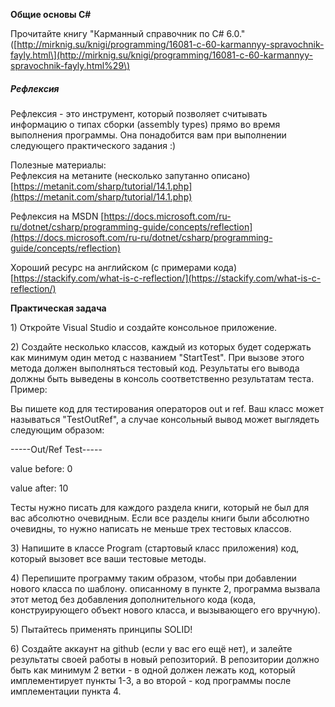 **Общие основы C\#**

Прочитайте книгу "Карманный справочник по C\# 6.0." \([http://mirknig.su/knigi/programming/16081-c-60-karmannyy-spravochnik-fayly.html\](http://mirknig.su/knigi/programming/16081-c-60-karmannyy-spravochnik-fayly.html%29\)

##### Рефлексия

Рефлексия - это инструмент, который позволяет считывать информацию о типах сборки \(assembly types\) прямо во время выполнения программы. Она понадобится вам при выполнении следующего практического задания :\)

Полезные материалы:  
Рефлексия на метаните \(несколько запутанно описано\) [https://metanit.com/sharp/tutorial/14.1.php](https://metanit.com/sharp/tutorial/14.1.php)

Рефлексия на MSDN [https://docs.microsoft.com/ru-ru/dotnet/csharp/programming-guide/concepts/reflection](https://docs.microsoft.com/ru-ru/dotnet/csharp/programming-guide/concepts/reflection)

Хороший ресурс на английском \(с примерами кода\) [https://stackify.com/what-is-c-reflection/](https://stackify.com/what-is-c-reflection/)

**Практическая задача**

1\) Откройте Visual Studio и создайте консольное приложение.

2\) Создайте несколько классов, каждый из которых будет содержать как минимум один метод с названием "StartTest". При вызове этого метода должен выполняться тестовый код. Результаты его вывода должны быть выведены в консоль соответственно результатам теста. Пример:

Вы пишете код для тестирования операторов out и ref. Ваш класс может называться "TestOutRef", а случае консольный вывод может выглядеть следующим образом:

-----Out/Ref Test-----

value before: 0

value after: 10

Тесты нужно писать для каждого раздела книги, который не был для вас абсолютно очевидным. Если все разделы книги были абсолютно очевидны, то нужно написать не меньше трех тестовых классов.

3\) Напишите в классе Program \(стартовый класс приложения\) код, который вызовет все ваши тестовые методы.

4\) Перепишите программу таким образом, чтобы при добавлении нового класса по шаблону. описанному в пункте 2, программа вызвала этот метод без добавления дополнительного кода \(кода, конструирующего объект нового класса, и вызывающего его вручную\).

5\) Пытайтесь применять принципы SOLID!

6\) Создайте аккаунт на github \(если у вас его ещё нет\), и залейте результаты своей работы в новый репозиторий. В репозитории должно быть как минимум 2 ветки - в одной должен лежать код, который имплементирует пункты 1-3, а во второй - код программы после имплементации пункта 4.

